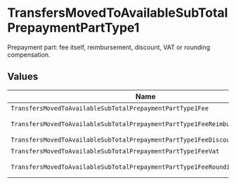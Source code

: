 # TransfersMovedToAvailableSubTotalPrepaymentPartType1

Prepayment part: fee itself, reimbursement, discount, VAT or rounding compensation.


## Values

| Name                                                                          | Value                                                                         |
| ----------------------------------------------------------------------------- | ----------------------------------------------------------------------------- |
| `TransfersMovedToAvailableSubTotalPrepaymentPartType1Fee`                     | fee                                                                           |
| `TransfersMovedToAvailableSubTotalPrepaymentPartType1FeeReimbursement`        | fee-reimbursement                                                             |
| `TransfersMovedToAvailableSubTotalPrepaymentPartType1FeeDiscount`             | fee-discount                                                                  |
| `TransfersMovedToAvailableSubTotalPrepaymentPartType1FeeVat`                  | fee-vat                                                                       |
| `TransfersMovedToAvailableSubTotalPrepaymentPartType1FeeRoundingCompensation` | fee-rounding-compensation                                                     |